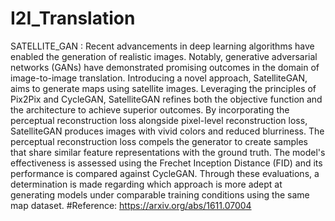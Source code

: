 # I2I_Translation
SATELLITE_GAN :
Recent advancements in deep learning algorithms have enabled the generation of realistic images. Notably, generative adversarial networks (GANs) have demonstrated promising outcomes in the domain of image-to-image translation. Introducing a novel approach, SatelliteGAN, aims to generate maps using satellite images. Leveraging the principles of Pix2Pix and CycleGAN, SatelliteGAN refines both the objective function and the architecture to achieve superior outcomes. By incorporating the perceptual reconstruction loss alongside pixel-level reconstruction loss, SatelliteGAN produces images with vivid colors and reduced blurriness. The perceptual reconstruction loss compels the generator to create samples that share similar feature representations with the ground truth. The model's effectiveness is assessed using the Frechet Inception Distance (FID) and its performance is compared against CycleGAN. Through these evaluations, a determination is made regarding which approach is more adept at generating models under comparable training conditions using the same map dataset.
#Reference: https://arxiv.org/abs/1611.07004

